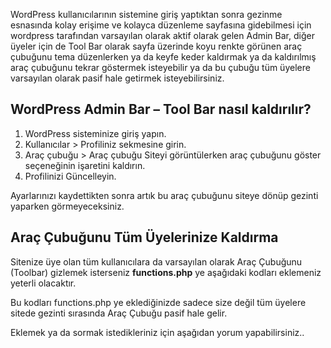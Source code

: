 
WordPress kullanıcılarının sistemine giriş yaptıktan sonra gezinme esnasında kolay erişime ve kolayca düzenleme sayfasına gidebilmesi için wordpress tarafından varsayılan olarak aktif olarak gelen Admin Bar, diğer üyeler için de Tool Bar olarak sayfa üzerinde koyu renkte görünen araç çubuğunu tema düzenlerken ya da keyfe keder kaldırmak ya da kaldırılmış araç çubuğunu tekrar göstermek isteyebilir ya da bu çubuğu tüm üyelere varsayılan olarak pasif hale getirmek isteyebilirsiniz.

## WordPress Admin Bar – Tool Bar nasıl kaldırılır?

1. WordPress sisteminize giriş yapın.
2. Kullanıcılar &gt; Profiliniz sekmesine girin.
3. Araç çubuğu &gt; Araç çubuğu Siteyi görüntülerken araç çubuğunu göster seçeneğinin işaretini kaldırın.
4. Profilinizi Güncelleyin.

Ayarlarınızı kaydettikten sonra artık bu araç çubuğunu siteye dönüp gezinti yaparken görmeyeceksiniz.

## Araç Çubuğunu Tüm Üyelerinize Kaldırma

Sitenize üye olan tüm kullanıcılara da varsayılan olarak Araç Çubuğunu (Toolbar) gizlemek isterseniz **functions.php** ye aşağıdaki kodları eklemeniz yeterli olacaktır.

Bu kodları functions.php ye eklediğinizde sadece size değil tüm üyelere sitede gezinti sırasında Araç Çubuğu pasif hale gelir.

Eklemek ya da sormak istedikleriniz için aşağıdan yorum yapabilirsiniz..
